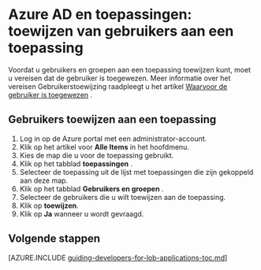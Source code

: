 <properties
    pageTitle="Azure AD en toepassingen: toewijzen van gebruikers aan een toepassing | Microsoft Azure"
    description="Het implementeren van de gebruiker is toegewezen voor Azure toepassingen."
    services="active-directory"
    documentationCenter=""
    authors="femila"
    manager="femila"
    editor=""/>

<tags
    ms.service="active-directory"
    ms.workload="identity"
    ms.tgt_pltfrm="na"
    ms.devlang="na"
    ms.topic="article"
    ms.date="08/15/2015"
    ms.author="inhenk"/>

# <a name="azure-ad-and-applications-assigning-users-to-an-application"></a>Azure AD en toepassingen: toewijzen van gebruikers aan een toepassing
Voordat u gebruikers en groepen aan een toepassing toewijzen kunt, moet u vereisen dat de gebruiker is toegewezen.  Meer informatie over het vereisen Gebruikerstoewijzing raadpleegt u het artikel [Waarvoor de gebruiker is toegewezen](active-directory-applications-guiding-developers-requiring-user-assignment.md) .

## <a name="assigning-users-to-an-application"></a>Gebruikers toewijzen aan een toepassing
1. Log in op de Azure portal met een administrator-account.
2. Klik op het artikel voor **Alle Items** in het hoofdmenu.
3. Kies de map die u voor de toepassing gebruikt.
4. Klik op het tabblad **toepassingen** .
5. Selecteer de toepassing uit de lijst met toepassingen die zijn gekoppeld aan deze map.
6. Klik op het tabblad **Gebruikers en groepen** .
8. Selecteer de gebruikers die u wilt toewijzen aan de toepassing.
9. Klik op **toewijzen**.
10. Klik op **Ja** wanneer u wordt gevraagd.

## <a name="next-steps"></a>Volgende stappen
[AZURE.INCLUDE [guiding-developers-for-lob-applications-toc.md](../../includes/active-directory-applications-guiding-developers-for-lob-applications-toc.md)]

